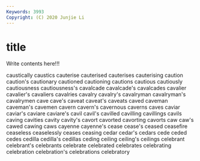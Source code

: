 ```yaml
---
Keywords: 3993
Copyright: (C) 2020 Junjie Li
---
```


# title

Write contents here!!!
 
caustically 
caustics 
cauterise
cauterised 
cauterises 
cauterising 
caution 
caution's 
cautionary 
cautioned 
cautioning 
cautions 
cautious
cautiously 
cautiousness 
cautiousness's 
cavalcade 
cavalcade's 
cavalcades 
cavalier 
cavalier's 
cavaliers 
cavalries
cavalry 
cavalry's 
cavalryman 
cavalryman's 
cavalrymen 
cave 
cave's 
caveat 
caveat's 
caveats
caved 
caveman 
caveman's 
cavemen 
cavern 
cavern's 
cavernous 
caverns 
caves 
caviar
caviar's 
caviare 
caviare's 
cavil 
cavil's 
cavilled 
cavilling 
cavillings 
cavils 
caving
cavities 
cavity 
cavity's 
cavort 
cavorted 
cavorting 
cavorts 
caw 
caw's 
cawed
cawing 
caws 
cayenne 
cayenne's 
cease 
cease's 
ceased 
ceasefire 
ceaseless 
ceaselessly
ceases 
ceasing 
cedar 
cedar's 
cedars 
cede 
ceded 
cedes 
cedilla 
cedilla's
cedillas 
ceding 
ceiling 
ceiling's 
ceilings 
celebrant 
celebrant's 
celebrants 
celebrate 
celebrated
celebrates 
celebrating 
celebration 
celebration's 
celebrations 
celebratory 
